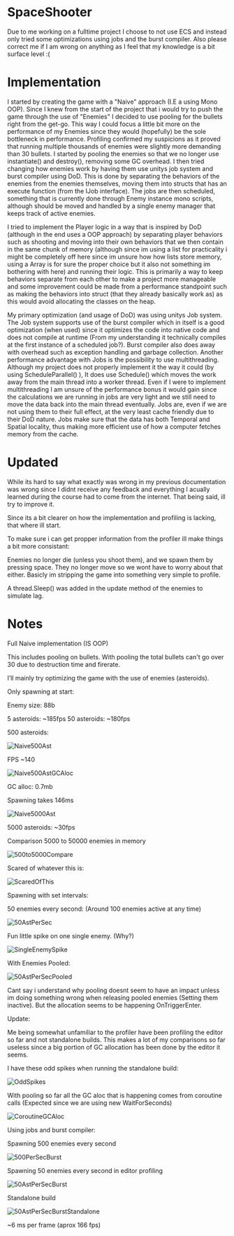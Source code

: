 # SpaceShooter
 
Due to me working on a fulltime project I choose to not use ECS and instead only tried some optimizations using jobs and the burst compiler. Also please correct me if I am wrong on anything as I feel that my knowledge is a bit surface level :(

# Implementation

I started by creating the game with a "Naive" approach (I.E a using Mono OOP). Since I knew from the start of the project that i would try to push the game through the use of "Enemies" I decided to use pooling for the bullets right from the get-go. This way I could focus a little bit more on the performance of my Enemies since they would (hopefully) be the sole bottleneck in performance. Profiling confirmed my suspicions as it proved that running multiple thousands of enemies were slightly more demanding than 30 bullets. I started by pooling the enemies so that we no longer use instantiate() and destroy(), removing some GC overhead. I then tried changing how enemies work by having them use unitys job system and burst compiler using DoD. This is done by separating the behaviors of the enemies from the enemies themselves, moving them into structs that has an execute function (from the IJob interface). The jobs are then scheduled, something that is currently done through Enemy instance mono scripts, although should be moved and handled by a single enemy manager that keeps track of active enemies.

I tried to implement the Player logic in a way that is inspired by DoD (although in the end uses a OOP approach) by separating player behaviors such as shooting and moving into their own behaviors that we then contain in the same chunk of memory (although since im using a list for practicality i might be completely off here since im unsure how how lists store memory, using a Array is for sure the proper choice but it also not something im bothering with here) and running their logic. This is primarily a way to keep behaviors separate from each other to make a project more manageable and some improvement could be made from a performance standpoint such as making the behaviors into struct (that they already basically work as) as this would avoid allocating the classes on the heap. 

My primary optimization (and usage of DoD) was using unitys Job system. The Job system supports use of the burst compiler which in itself is a good optimization (when used) since it optimizes the code into native code and does not compile at runtime (From my understanding it technically compiles at the first instance of a scheduled job?). Burst compiler also does away with overhead such as exception handling and garbage collection. Another performance advantage with Jobs is the possibility to use multithreading. Although my project does not properly implement it the way it could (by using ScheduleParallel() ), It does use Schedule() which moves the work away from the main thread into a worker thread. Even if I were to implement multithreading I am unsure of the performance bonus it would gain since the calculations we are running in jobs are very light and we still need to move the data back into the main thread eventually. Jobs are, even if we are not using them to their full effect, at the very least cache friendly due to their DoD nature. Jobs make sure that the data has both Temporal and Spatial locality, thus making more efficient use of how a computer fetches memory from the cache.


# Updated

While its hard to say what exactly was wrong in my previous documentation was wrong since I didnt receive any feedback and everything I acually learned during the course had to come from the internet. That being said, ill try to improve it. 

Since its a bit clearer on how the implementation and profiling is lacking, that where ill start. 

To make sure i can get propper information from the profiler ill make things a bit more consistant:

Enemies no longer die (unless you shoot them), and we spawn them by pressing space.
They no longer move so we wont have to worry about that either.
Basicly im stripping the game into something very simple to profile.


A thread.Sleep() was added in the update method of the enemies to simulate lag. 



# Notes

Full Naive implementation 
(IS OOP)

This includes pooling on bullets. With pooling the total bullets can't go over 30 due to destruction time and firerate. 

I’ll mainly try optimizing the game with the use of enemies (asteroids).

Only spawning at start:

Enemy size: 88b

5 asteroids: ~185fps
50 asteroids: ~180fps

500 asteroids:

![Naive500Ast](https://github.com/LostmyCigar/SpaceShooter/assets/60781151/99b83ef9-5ebb-4b2d-92aa-5a91b25b8588)

 FPS ~140
 
 ![Naive500AstGCAloc](https://github.com/LostmyCigar/SpaceShooter/assets/60781151/cae3bcc0-c96c-4357-9ff6-760c5161d8b0)

GC alloc: 0.7mb

Spawning takes 146ms 

![Naive5000Ast](https://github.com/LostmyCigar/SpaceShooter/assets/60781151/bca46253-bc27-4b04-8a1f-4ce13fee7a58)

5000 asteroids: ~30fps

Comparison 5000 to 50000 enemies in memory 
 
![500to5000Compare](https://github.com/LostmyCigar/SpaceShooter/assets/60781151/b236c119-5098-4602-a4d0-9897ea10fcc9)


Scared of whatever this is:

![ScaredOfThis](https://github.com/LostmyCigar/SpaceShooter/assets/60781151/f1be5ffc-1cc2-40e4-ae1b-ab3af5f74e07)


Spawning with set intervals:

50 enemies every second:
(Around 100 enemies active at any time)

![50AstPerSec](https://github.com/LostmyCigar/SpaceShooter/assets/60781151/c62e90c3-3f5b-42c8-9345-f445aa617f6a)



Fun little spike on one single enemy. (Why?)

![SingleEnemySpike](https://github.com/LostmyCigar/SpaceShooter/assets/60781151/ebcf999f-5212-4b12-9435-c5f7a4628cb2)

With Enemies Pooled:

![50AstPerSecPooled](https://github.com/LostmyCigar/SpaceShooter/assets/60781151/02c9109c-ba5e-4011-b0d0-4bc3d74f4d89)

Cant say i understand why pooling doesnt seem to have an impact unless im doing something wrong when releasing pooled enemies (Setting them inactive). But the allocation seems to be happening OnTriggerEnter. 


Update: 

Me being somewhat unfamiliar to the profiler have been profiling the editor so far and not standalone builds. This makes a lot of my comparisons so far useless since a big portion of GC allocation has been done by the editor it seems.


I have these odd spikes when running the standalone build:

![OddSpikes](https://github.com/LostmyCigar/SpaceShooter/assets/60781151/9ca760ff-3444-4ac6-bedb-c5c8383f9c09)



With pooling so far all the GC aloc that is happening comes from coroutine calls (Expected since we are using new WaitForSeconds)

![CoroutineGCAloc](https://github.com/LostmyCigar/SpaceShooter/assets/60781151/302cf13e-33a5-4816-b760-31297a770278)



Using jobs and burst compiler:


Spawning 500 enemies every second

![500PerSecBurst](https://github.com/LostmyCigar/SpaceShooter/assets/60781151/a14f8ef9-3fc0-40b0-abad-b3579cc4ed79)


Spawning 50 enemies every second in editor profiling

![50AstPerSecBurst](https://github.com/LostmyCigar/SpaceShooter/assets/60781151/aaf876b5-db8f-43a5-b53e-63f002be9527)

Standalone build

![50AstPerSecBurstStandalone](https://github.com/LostmyCigar/SpaceShooter/assets/60781151/70245bac-6665-460a-9ef3-f69c4d78fc16)

~6 ms per frame (aprox 166 fps)

